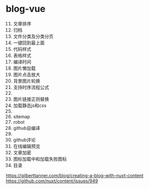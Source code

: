 # blog-vue

11. 文章排序
12. 归档
13. 文件分类及分类分页
14. 一键回到最上面
23. 代码样式
24. 表格样式
16. 编译时间
17. 图片懒加载
21. 图片点击放大
20. 背景图片轮换
22. 支持时序流程公式
15.
18. 图片链接正则替换
19. 加载静态js和css
25. 
26. sitemap
27. robot
28. github自编译
29. 
30. github评论
31. 在线编辑预览
32. 文章加密
33. 图标加载中和加载失败图标
34. 目录


https://gilberttanner.com/blog/creating-a-blog-with-nuxt-content
https://github.com/nuxt/content/issues/949
